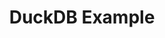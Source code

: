 ---
title: DuckDB Example
weight: 1
variants: +flyte -serverless -byoc -selfmanaged
layout: py_example
example_file: /external/unionai-examples/v1/flyte-integrations/flytekit-plugins/duckdb_plugin/duckdb_plugin/duckdb_example.py
---